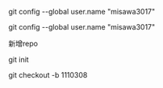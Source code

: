 

git config --global user.name "misawa3017"

git config --global user.name "misawa3017"

新增repo

git init



git checkout -b 1110308





